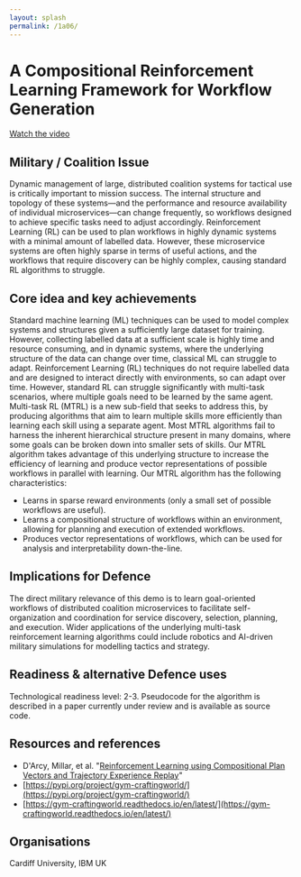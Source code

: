 ```yaml
---
layout: splash
permalink: /1a06/
---
```


# A Compositional Reinforcement Learning Framework for Workflow Generation

[Watch the video](https://ibm.box.com/v/Showcase-1a06-video)

## Military / Coalition Issue
Dynamic management of large, distributed coalition systems for tactical use is critically important to mission success. The internal structure and topology of these systems—and the performance and resource availability of individual microservices—can change frequently, so workflows designed to achieve specific tasks need to adjust accordingly. Reinforcement Learning (RL) can be used to plan workflows in highly dynamic systems with a minimal amount of labelled data. However, these microservice systems are often highly sparse in terms of useful actions, and the workflows that require discovery can be highly complex, causing standard RL algorithms to struggle.

## Core idea and key achievements
Standard machine learning (ML) techniques can be used to model complex systems and structures given a sufficiently large dataset for training. However, collecting labelled data at a sufficient scale is highly time and resource consuming, and in dynamic systems, where the underlying structure of the data can change over time, classical ML can struggle to adapt. Reinforcement Learning (RL) techniques do not require labelled data and are designed to interact directly with environments, so can adapt over time. However, standard RL can struggle significantly with multi-task scenarios, where multiple goals need to be learned by the same agent. Multi-task RL (MTRL) is a new sub-field that seeks to address this, by producing algorithms that aim to learn multiple skills more efficiently than learning each skill using a separate agent. Most MTRL algorithms fail to harness the inherent hierarchical structure present in many domains, where some goals can be broken down into smaller sets of skills. Our MTRL algorithm takes advantage of this underlying structure to increase the efficiency of learning and produce vector representations of possible workflows in parallel with learning. Our MTRL algorithm has the following characteristics:

-	Learns in sparse reward environments (only a small set of possible workflows are useful).
-	Learns a compositional structure of workflows within an environment, allowing for planning and execution of extended workflows.
-	Produces vector representations of workflows, which can be used for analysis and interpretability down-the-line.


## Implications for Defence
The direct military relevance of this demo is to learn goal-oriented workflows of distributed coalition microservices to facilitate self-organization and coordination for service discovery, selection, planning, and execution. Wider applications of the underlying multi-task reinforcement learning algorithms could include robotics and AI-driven military simulations for modelling tactics and strategy.

## Readiness & alternative Defence uses
Technological readiness level: 2-3.
Pseudocode for the algorithm is described in a paper currently under review and is available as source code.


<!-- ![image info](/dais/achievements/images/1a02_figure1.jpg) -->

## Resources and references
-	D'Arcy, Millar, et al. "[Reinforcement Learning using Compositional Plan Vectors and Trajectory Experience Replay](/doc-7001/)"
-	[https://pypi.org/project/gym-craftingworld/](https://pypi.org/project/gym-craftingworld/)
-	[https://gym-craftingworld.readthedocs.io/en/latest/](https://gym-craftingworld.readthedocs.io/en/latest/)


## Organisations
Cardiff University, IBM UK
